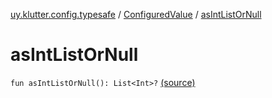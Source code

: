 [uy.klutter.config.typesafe](../index.md) / [ConfiguredValue](index.md) / [asIntListOrNull](.)


# asIntListOrNull
`fun asIntListOrNull(): List<Int>?` [(source)](https://github.com/kohesive/klutter/blob/master/config-typesafe-jdk6/src/main/kotlin/uy/klutter/config/typesafe/TypesafeConfig_Ext.kt#L89)


